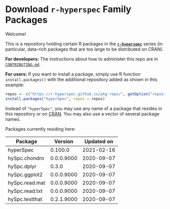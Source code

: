 # Download **`r-hyperspec`** Family Packages

Welcome!

This is a repository holding certain R packages in the [**`r-hyperspec`**](https://r-hyperspec.github.io/) series (in particular, data-rich packages that are too large to be distributed on CRAN).

**For developers:** The instructions about how to administer this repo are in [`CONTRIBUTING.md`](https://github.com/r-hyperspec/pkg-repo/blob/gh-pages/CONTRIBUTING.md).

**For users:** If you want to install a package, simply use R function `install.packages()` with the additional repository added as shown in this example:

```r
repos <- c("https://r-hyperspec.github.io/pkg-repo/", getOption("repos"))
install.packages("hyperSpec", repos = repos)
```

Instead of `"hyperSpec"`, you may use any name of a package that resides in this repository or on [CRAN](https://cran.rstudio.com/web/packages/index.html).
You may also use a vector of several package names.


<!-- list of packages: start | DO NOT REMOVE THIS LINE -->

Packages currently residing here:

Package       | Version       | Updated on    
------------- | ------------- | ------------- 
hyperSpec | 0.100.0 | 2021-02-16
hySpc.chondro | 0.0.0.9000 | 2020-09-07
hySpc.dplyr | 0.3.0 | 2020-09-07
hySpc.ggplot2 | 0.0.0.9000 | 2020-09-07
hySpc.read.mat | 0.0.0.9000 | 2020-09-07
hySpc.read.txt | 0.0.0.9000 | 2020-09-07
hySpc.testthat | 0.2.1.9000 | 2020-09-07

